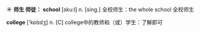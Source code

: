 ☀ <span class="category">**师生 师徒：**</span>
<span class="vocabulary">**school**</span> [sku:l] 
<span class="definition">n. [sing.] 全校师生：</span>the whole school 全校师生

<span class="vocabulary">**college**</span> ['kɒlɪdӡ] 
<span class="definition">n. [C] college中的教师和（或）学生：</span>了解即可
